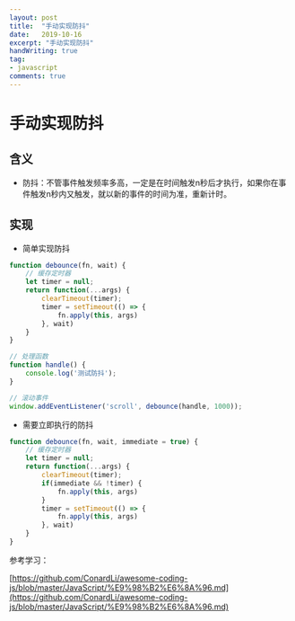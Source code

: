 ```yaml
---
layout: post
title:  "手动实现防抖"
date:   2019-10-16
excerpt: "手动实现防抖"
handWriting: true
tag:
- javascript
comments: true
---
```



# 手动实现防抖

## 含义

* 防抖：不管事件触发频率多高，一定是在时间触发n秒后才执行，如果你在事件触发n秒内又触发，就以新的事件的时间为准，重新计时。

## 实现

* 简单实现防抖

```javascript
function debounce(fn, wait) {
    // 缓存定时器
    let timer = null;
    return function(...args) {
        clearTimeout(timer);
        timer = setTimeout(() => {
            fn.apply(this, args)
        }, wait)
    }
}

// 处理函数
function handle() {    
	console.log('测试防抖'); 
}

// 滚动事件
window.addEventListener('scroll', debounce(handle, 1000));
```

* 需要立即执行的防抖

```javascript
function debounce(fn, wait, immediate = true) {
    // 缓存定时器
    let timer = null;
    return function(...args) {
        clearTimeout(timer);
        if(immediate && !timer) {
            fn.apply(this, args)
        }
        timer = setTimeout(() => {
            fn.apply(this, args)
        }, wait)
    }
}
```

参考学习：

[https://github.com/ConardLi/awesome-coding-js/blob/master/JavaScript/%E9%98%B2%E6%8A%96.md](https://github.com/ConardLi/awesome-coding-js/blob/master/JavaScript/%E9%98%B2%E6%8A%96.md)








